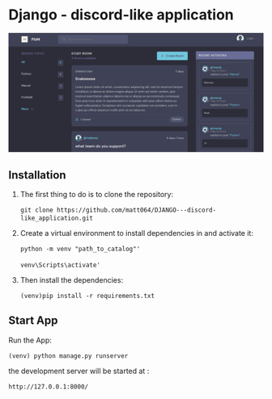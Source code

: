# Django - discord-like application




<img src='static/images/main_page.png'>

## Installation

1. The first thing to do is to clone the repository:
    ```
    git clone https://github.com/matt064/DJANGO---discord-like_application.git
    ```
2. Create a virtual environment to install dependencies in and activate it:
    ```
    python -m venv "path_to_catalog"'

    venv\Scripts\activate'
    ```

3. Then install the dependencies:
    ```
    (venv)pip install -r requirements.txt
    ```


## Start App

Run the App:


    (venv) python manage.py runserver

the development server will be started at :

    http://127.0.0.1:8000/